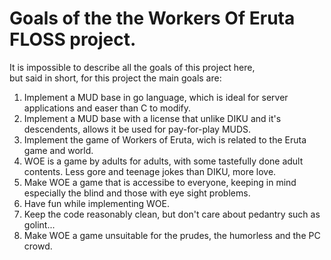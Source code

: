 # Goals of the the Workers Of Eruta FLOSS project.

It is impossible to describe all the goals of this project here,  
but said in short, for this project the main goals are:  

1. Implement a MUD base in go language, which is ideal for server applications and easer than C to modify.
2. Implement a MUD base with a license that unlike DIKU and it's descendents, allows it be used for pay-for-play MUDS.  
3. Implement the game of Workers of Eruta, wich is related to the Eruta game and world. 
4. WOE is a game by adults for adults, with some tastefully done adult contents. Less gore and teenage jokes than DIKU, more love.
5. Make WOE a game that is accessibe to everyone, keeping in mind especially the blind and those with eye sight problems.
6. Have fun while implementing WOE.
7. Keep the code reasonably clean, but don't care about pedantry such as golint...
8. Make WOE a game unsuitable for the prudes, the humorless and the PC crowd.

